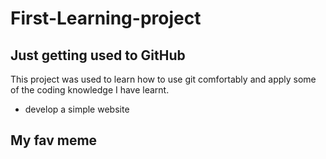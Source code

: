 # First-Learning-project

## Just getting  used to GitHub

This project was used to learn how to use git comfortably and apply some of the coding knowledge I have learnt.

* develop  a simple website

## My fav meme
<a href="https://youtu.be/po77bJk1DdI"
target="blank">


